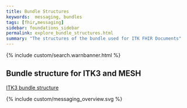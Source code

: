 ```yaml
---
title: Bundle Structures
keywords:  messaging, bundles
tags: [fhir,messaging]
sidebar: foundations_sidebar
permalink: explore_bundle_structures.html
summary: "The structures of the bundle used for ITK FHIR Documents"
---
```


{% include custom/search.warnbanner.html %}


## Bundle structure for ITK3 and MESH  ##



<a href="(https://nhsconnect.github.io/ITK3-FHIR-Messaging-Distribution/explore_bundle_structures.html" target="_blank">ITK3 bundle structure</a>

{% include custom/messaging_overview.svg %}









